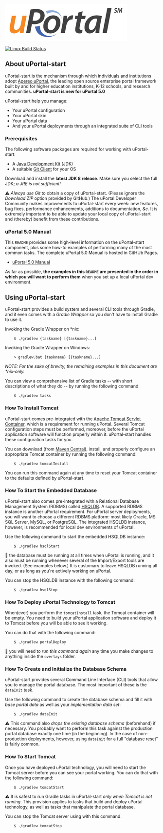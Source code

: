 ![uPortal logo](docs/images/uPortal-logo.jpg)

[![Linux Build Status](https://travis-ci.org/Jasig/uPortal-start.svg?branch=master)](https://travis-ci.org/Jasig/uPortal-start)

## About uPortal-start

uPortal-start is the mechanism through which individuals and institutions adopt [Apereo uPortal][],
the leading open source enterprise portal framework built by and for higher education institutions,
K-12 schools, and research communities.  **uPortal-start is new for uPortal 5.0**

uPortal-start help you manage:

  - Your uPortal configuration
  - Your uPortal skin
  - Your uPortal data
  - And your uPortal deployments through an integrated suite of CLI tools

### Prerequisites

The following software packages are required for working with uPortal-start:

  - A [Java Development Kit][] (JDK)
  - A suitable [Git Client][] for your OS

Download and install the **latest JDK 8 release**.  Make sure you select the full JDK;  _a JRE is
not sufficient!_

:warning: _Always use Git_ to obtain a copy of uPortal-start.  (Please ignore the _Download ZIP_
option provided by GitHub.)  The uPortal Developer Community makes improvements to uPortal-start
every week:  new features, bug fixes, performance enhancements, additions to documentation, _&c._
It is extremely important to be able to update your local copy of uPortal-start and (thereby)
benefit from these contributions.

### uPortal 5.0 Manual

This `README` provides some high-level information on the uPortal-start component, plus some how-to
examples of performing many of the most common tasks.  The complete uPortal 5.0 Manual is hosted in
GitHUb Pages.

  - [uPortal 5.0 Manual][]

As far as possible, **the examples in this `README` are presented in the order in which you will
want to perform them** when you set up a local uPortal dev environment.

## Using uPortal-start

uPortal-start provides a build system and several CLI tools through Gradle, and it even comes with a
_Gradle Wrapper_ so you don't have to install Gradle to use it.

Invoking the Gradle Wrapper on \*nix:

```
    $ ./gradlew {taskname} [{taskname}...]
```

Invoking the Gradle Wrapper on Windows:

```
    > gradlew.bat {taskname} [{taskname}...]
```

_NOTE:  For the sake of brevity, the remaining examples in this document are \*nix-only._

You can view a comprehensive list of Gradle tasks -- with short descriptions of what they do -- by
running the following command:

```
    $ ./gradlew tasks
```

### How To Install Tomcat

uPortal-start comes pre-integrated with the [Apache Tomcat Servlet Container][], which is a
requirement for running uPortal.  Several Tomcat configuration steps must be performed, moreover,
before the uPortal application software will function properly within it.  uPortal-start handles
these configuration tasks for you.

You can download (from [Maven Central][]), install, and properly configure an appropriate Tomcat
container by running the following command:

```
    $ ./gradlew tomcatInstall
```

You can run this command again at any time to reset your Tomcat container to the defaults defined
by uPortal-start.

### How To Start the Embedded Database

uPortal-start also comes pre-integrated with a Relational Database Management System (RDBMS) called
[HSQLDB][].  A supported RDBMS instance is another uPortal requirement.  For uPortal server
deployments, you will want to choose a different RDBMS platform:  most likely Oracle, MS SQL
Server, MySQL, or PostgreSQL.  The integrated HSQLDB instance, however, is recommended for local
dev environments of uPortal.

Use the following command to start the embedded HSQLDB instance:

```
    $ ./gradlew hsqlStart
```

:notebook:  the database must be running at all times when uPortal is running, and it also must be
running whenever several of the Import/Export tools are invoked.  (See examples below.)  It is
customary to leave HSQLDB running all day, or as long as you're actively working on uPortal.

You can stop the HSQLDB instance with the following command:

```
    $ ./gradlew hsqlStop
```

### How To Deploy uPortal Technology to Tomcat

When(ever) you perform the `tomcatInstall` task, the Tomcat container will be empty.  You need to
build your uPortal application software and deploy it to Tomcat before you will be able to see it
working.

You can do that with the following command:

```
    $ ./gradlew portalDeploy
```

:notebook:  you will need to _run this command again_ any time you make changes to anything inside
the `overlays` folder.

### How To Create and Initialize the Database Schema

uPortal-start provides several Command Line Interface (CLI) tools that allow you to manage the
portal database.  The most important of these is the `dataInit` task.

Use the following command to create the database schema and fill it with _base portal data_ as well
as your _implementation data set_:

```
    $ ./gradlew dataInit
```

:warning:  This command also _drops the existing database schema_ (beforehand) if necessary.
You probably want to perform this task against the production portal database exactly one time (in
the beginning).  In the case of non-production deployments, however, using `dataInit` for a full
"database reset" is fairly common.

### How To Start Tomcat

Once you have deployed uPortal technology, you will need to start the Tomcat server before you can
see your portal working.  You can do that with the following command:

```
    $ ./gradlew tomcatStart
```

:warning:  It is safest to run Gradle tasks in uPortal-start _only when Tomcat is not running_.
This provision applies to tasks that build and deploy uPortal technology, as well as tasks that
manipulate the portal database.

You can stop the Tomcat server using with this command:

```
    $ ./gradlew tomcatStop
```

[Apereo uPortal]: https://www.apereo.org/projects/uportal
[uPortal 5.0 Manual]: https://jasig.github.io/uPortal
[Java Development Kit]: http://www.oracle.com/technetwork/java/javase/downloads/index.html
[Git Client]: https://git-scm.com/downloads
[Apache Tomcat Servlet Container]: https://tomcat.apache.org/
[Maven Central]: https://search.maven.org/
[HSQLDB]: http://hsqldb.org/
